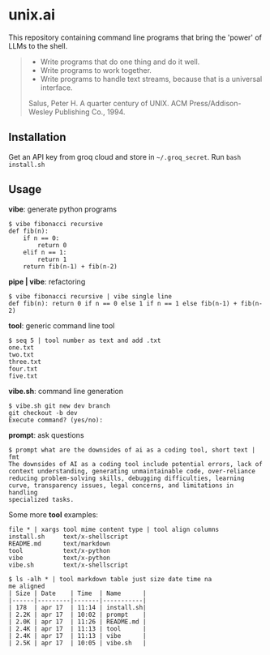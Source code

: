 # unix.ai

This repository containing command line programs that bring the 'power' of LLMs to the shell.



>  - Write programs that do one thing and do it well.
>  - Write programs to work together.
>  - Write programs to handle text streams, because that is a universal interface.
>
> Salus, Peter H. A quarter century of UNIX. ACM Press/Addison-Wesley Publishing Co., 1994.

## Installation

Get an API key from groq cloud and store in `~/.groq_secret`.
Run `bash install.sh`

## Usage


**vibe**: generate python programs

```
$ vibe fibonacci recursive
def fib(n):
    if n == 0:
        return 0
    elif n == 1:
        return 1
    return fib(n-1) + fib(n-2)
```

**pipe | vibe**: refactoring

```
$ vibe fibonacci recursive | vibe single line
def fib(n): return 0 if n == 0 else 1 if n == 1 else fib(n-1) + fib(n-2)
```

**tool**: generic command line tool

```
$ seq 5 | tool number as text and add .txt
one.txt
two.txt
three.txt
four.txt
five.txt
```

**vibe.sh**: command line generation

```
$ vibe.sh git new dev branch
git checkout -b dev
Execute command? (yes/no):
```

**prompt**: ask questions

```
$ prompt what are the downsides of ai as a coding tool, short text | fmt
The downsides of AI as a coding tool include potential errors, lack of
context understanding, generating unmaintainable code, over-reliance
reducing problem-solving skills, debugging difficulties, learning
curve, transparency issues, legal concerns, and limitations in handling
specialized tasks.
```

Some more **tool** examples:

```
file * | xargs tool mime content type | tool align columns
install.sh     text/x-shellscript
README.md      text/markdown
tool           text/x-python
vibe           text/x-python
vibe.sh        text/x-shellscript
```

```
$ ls -alh * | tool markdown table just size date time na
me aligned
| Size | Date    | Time  | Name      |
|------|---------|-------|-----------|
| 178  | apr 17  | 11:14 | install.sh|
| 2.2K | apr 17  | 10:02 | prompt    |
| 2.0K | apr 17  | 11:26 | README.md |
| 2.4K | apr 17  | 11:13 | tool      |
| 2.4K | apr 17  | 11:13 | vibe      |
| 2.5K | apr 17  | 10:05 | vibe.sh   |
```

